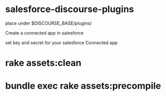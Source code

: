 # salesforce-discourse-plugins


   place under $DISCOURSE_BASE/plugins/
   
   Create a connected app in salesforce
   
   set key and secret for your salesforce Connected app
   
   # rake assets:clean
 
   # bundle exec rake assets:precompile

   
